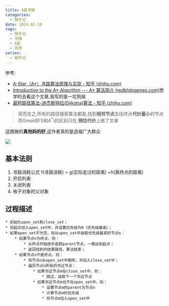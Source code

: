 ```yaml
---
title: A星寻路
categories:
  - 随手记
date: 2024-02-10
tags:
  - 随手记
  - 寻路
  - A星
  - 所想
series:
  - 随手记
---
```

参考:
- [A-Star（A*）寻路算法原理与实现 - 知乎 (zhihu.com)](https://zhuanlan.zhihu.com/p/385733813)
- [Introduction to the A* Algorithm --- A* 算法简介 (redblobgames.com)](https://www.redblobgames.com/pathfinding/a-star/introduction.html)想学的去看这个文章,我写的是一坨狗屎
- [最短路径算法-迪杰斯特拉(Dijkstra)算法 - 知乎 (zhihu.com)](https://zhuanlan.zhihu.com/p/346558578)

>简而言之,所有的路径搜索算法都是,找到**相邻节点**去往终点**代价最小**的节点
>而GreakBFS和$A^*$\的区别只在,**预估代价**上做了文章

这图做的**真他妈的好**,这作者真的是造福广大群众

![](/images/posts/Pasted%20image%2020240215181219.png)

## 基本法则

1.  寻路消耗公式
	f(寻路消耗) = g(实际走过的距离) +h(离终点的距离)
2. 开启列表
3. 关闭列表
4. 格子对象的父对象

## 过程描述

```
* 初始化open_set和close_set；
* 将起点加入open_set中，并设置优先级为0（优先级最高）；
* 如果open_set不为空，则从open_set中选取优先级最高的节点n：
    * 如果节点n为终点，则：
        * 从终点开始逐步追踪parent节点，一直达到起点；
        * 返回找到的结果路径，算法结束；
    * 如果节点n不是终点，则：
        * 将节点n从open_set中删除，并加入close_set中；
        * 遍历节点n所有的邻近节点：
            * 如果邻近节点m在close_set中，则：
                * 跳过，选取下一个邻近节点
            * 如果邻近节点m也不在open_set中，则：
                * 设置节点m的parent为节点n
                * 计算节点m的优先级
                * 将节点m加入open_set中
```